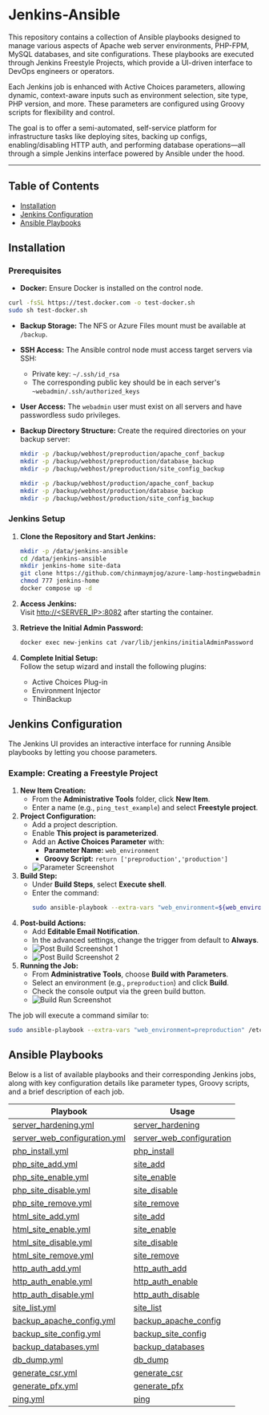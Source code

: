 # Jenkins-Ansible

This repository contains a collection of Ansible playbooks designed to manage various aspects of Apache web server environments, PHP-FPM, MySQL databases, and site configurations. These playbooks are executed through Jenkins Freestyle Projects, which provide a UI-driven interface to DevOps engineers or operators.

Each Jenkins job is enhanced with Active Choices parameters, allowing dynamic, context-aware inputs such as environment selection, site type, PHP version, and more. These parameters are configured using Groovy scripts for flexibility and control.

The goal is to offer a semi-automated, self-service platform for infrastructure tasks like deploying sites, backing up configs, enabling/disabling HTTP auth, and performing database operations—all through a simple Jenkins interface powered by Ansible under the hood.

---

## Table of Contents

- [Installation](#installation)
- [Jenkins Configuration](#jenkins-configuration)
- [Ansible Playbooks](#ansible-playbooks)

## Installation

### Prerequisites

- **Docker:** Ensure Docker is installed on the control node.

```bash
curl -fsSL https://test.docker.com -o test-docker.sh
sudo sh test-docker.sh
```

- **Backup Storage:** The NFS or Azure Files mount must be available at `/backup`.
- **SSH Access:** The Ansible control node must access target servers via SSH:
  - Private key: `~/.ssh/id_rsa`
  - The corresponding public key should be in each server's `~webadmin/.ssh/authorized_keys`
- **User Access:** The `webadmin` user must exist on all servers and have passwordless sudo privileges.
- **Backup Directory Structure:** Create the required directories on your backup server:

  ```bash
  mkdir -p /backup/webhost/preproduction/apache_conf_backup
  mkdir -p /backup/webhost/preproduction/database_backup
  mkdir -p /backup/webhost/preproduction/site_config_backup

  mkdir -p /backup/webhost/production/apache_conf_backup
  mkdir -p /backup/webhost/production/database_backup
  mkdir -p /backup/webhost/production/site_config_backup
  ```

### Jenkins Setup

1. **Clone the Repository and Start Jenkins:**
   ```bash
   mkdir -p /data/jenkins-ansible
   cd /data/jenkins-ansible
   mkdir jenkins-home site-data
   git clone https://github.com/chinmaymjog/azure-lamp-hostingwebadmin .
   chmod 777 jenkins-home
   docker compose up -d
   ```
2. **Access Jenkins:**  
   Visit [http://<SERVER_IP>:8082](http://<SERVER_IP>:8082) after starting the container.

3. **Retrieve the Initial Admin Password:**
   ```bash
   docker exec new-jenkins cat /var/lib/jenkins/initialAdminPassword
   ```
4. **Complete Initial Setup:**  
   Follow the setup wizard and install the following plugins:
   - Active Choices Plug-in
   - Environment Injector
   - ThinBackup

## Jenkins Configuration

The Jenkins UI provides an interactive interface for running Ansible playbooks by letting you choose parameters.

### Example: Creating a Freestyle Project

1. **New Item Creation:**
   - From the **Administrative Tools** folder, click **New Item**.
   - Enter a name (e.g., `ping_test_example`) and select **Freestyle project**.
2. **Project Configuration:**
   - Add a project description.
   - Enable **This project is parameterized**.
   - Add an **Active Choices Parameter** with:
     - **Parameter Name:** `web_environment`
     - **Groovy Script:** `return ['preproduction','production']`
   - ![Parameter Screenshot](./images/parameter.png)
3. **Build Step:**
   - Under **Build Steps**, select **Execute shell**.
   - Enter the command:
     ```bash
     sudo ansible-playbook --extra-vars "web_environment=${web_environment}" /etc/ansible/playbooks/ping.yml
     ```
4. **Post-build Actions:**
   - Add **Editable Email Notification**.
   - In the advanced settings, change the trigger from default to **Always**.
   - ![Post Build Screenshot 1](./images/post_build_1.png)
   - ![Post Build Screenshot 2](./images/post_build_2.png)
5. **Running the Job:**
   - From **Administrative Tools**, choose **Build with Parameters**.
   - Select an environment (e.g., `preproduction`) and click **Build**.
   - Check the console output via the green build button.
   - ![Build Run Screenshot](./images/build_run.png)

The job will execute a command similar to:

```bash
sudo ansible-playbook --extra-vars "web_environment=preproduction" /etc/ansible/playbooks/ping.yml
```

## Ansible Playbooks

Below is a list of available playbooks and their corresponding Jenkins jobs, along with key configuration details like parameter types, Groovy scripts, and a brief description of each job.

| Playbook                                                                         | Usage                                                                    |
| -------------------------------------------------------------------------------- | ------------------------------------------------------------------------ |
| [server_hardening.yml](./ansible/playbooks/server_hardening.yml)                 | [server_hardening](./docs/playbooks.md#server_hardening)                 |
| [server_web_configuration.yml](./ansible/playbooks/server_web_configuration.yml) | [server_web_configuration](./docs/playbooks.md#server_web_configuration) |
| [php_install.yml](./ansible/playbooks/php_install.yml)                           | [php_install](./docs/playbooks.md#php_install)                           |
| [php_site_add.yml](./ansible/playbooks/php_site_add.yml)                         | [site_add](./docs/playbooks.md#site_add)                                 |
| [php_site_enable.yml](./ansible/playbooks/php_site_enable.yml)                   | [site_enable](./docs/playbooks.md#site_enable)                           |
| [php_site_disable.yml](./ansible/playbooks/php_site_disable.yml)                 | [site_disable](./docs/playbooks.md#site_disable)                         |
| [php_site_remove.yml](./ansible/playbooks/php_site_remove.yml)                   | [site_remove](./docs/playbooks.md#site_remove)                           |
| [html_site_add.yml](./ansible/playbooks/html_site_add.yml)                       | [site_add](./docs/playbooks.md#site_add)                                 |
| [html_site_enable.yml](./ansible/playbooks/html_site_enable.yml)                 | [site_enable](./docs/playbooks.md#site_enable)                           |
| [html_site_disable.yml](./ansible/playbooks/html_site_disable.yml)               | [site_disable](./docs/playbooks.md#site_disable)                         |
| [html_site_remove.yml](./ansible/playbooks/html_site_remove.yml)                 | [site_remove](./docs/playbooks.md#site_remove)                           |
| [http_auth_add.yml](./ansible/playbooks/http_auth_add.yml)                       | [http_auth_add](./docs/playbooks.md#http_auth_add)                       |
| [http_auth_enable.yml](./ansible/playbooks/http_auth_enable.yml)                 | [http_auth_enable](./docs/playbooks.md#http_auth_enable)                 |
| [http_auth_disable.yml](./ansible/playbooks/http_auth_disable.yml)               | [http_auth_disable](./docs/playbooks.md#http_auth_disable)               |
| [site_list.yml](./ansible/playbooks/site_list.yml)                               | [site_list](./docs/playbooks.md#site_list)                               |
| [backup_apache_config.yml](./ansible/playbooks/backup_apache_config.yml)         | [backup_apache_config](./docs/playbooks.md#backup_apache_config)         |
| [backup_site_config.yml](./ansible/playbooks/backup_site_config.yml)             | [backup_site_config](./docs/playbooks.md#backup_site_config)             |
| [backup_databases.yml](./ansible/playbooks/backup_databases.yml)                 | [backup_databases](./docs/playbooks.md#backup_databases)                 |
| [db_dump.yml](./ansible/playbooks/db_dump.yml)                                   | [db_dump](./docs/playbooks.md#db_dump)                                   |
| [generate_csr.yml](./ansible/playbooks/generate_csr.yml)                         | [generate_csr](./docs/playbooks.md#generate_csr)                         |
| [generate_pfx.yml](./ansible/playbooks/generate_pfx.yml)                         | [generate_pfx](./docs/playbooks.md#generate_pfx)                         |
| [ping.yml](./ansible/playbooks/ping.yml)                                         | [ping](./docs/playbooks.md#ping)                                         |
